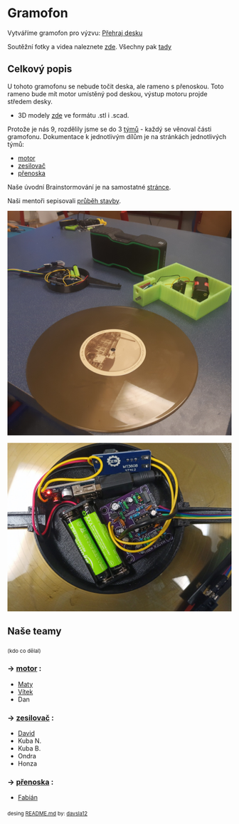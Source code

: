 # Gramofon
Vytváříme gramofon pro výzvu: [Přehraj desku](https://www.elixirdoskol.cz/l/prehraj-desku/)

Soutěžní fotky a videa naleznete [zde](https://owncloud.cesnet.cz/index.php/s/eIMceqzjqqCfIv8). Všechny pak [tady](https://owncloud.cesnet.cz/index.php/s/mdDDFQjWMxmmJgJ)

## Celkový popis

U tohoto gramofonu se nebude točit deska, ale rameno s přenoskou. Toto rameno bude mít motor umístěný pod deskou, výstup motoru projde středem desky.
- 3D modely [zde](models) ve formátu .stl i .scad.

Protože je nás 9, rozdělily jsme se do 3 [týmů](#naše-teamy) - každý se věnoval části gramofonu. Dokumentace k jednotlivým dílům je na stránkách jednotlivých týmů: 
 - [motor](motor.md)
 - [zesilovač](zesilovac.md)
 - [přenoska](prenoska.md)
 
 Naše úvodní Brainstormování je na samostatné [stránce](Brainstorming.md).

Naši mentoři sepisovali [průběh stavby](zapisky.md).

![Detail předzesilovače](obrazky-gramofonu/dily-gramofonu.jpg)

![Všechny díly gramofonu](obrazky-gramofonu/predzesilovac.jpg)

## Naše teamy
<sub>(kdo co dělal)</sub>

### -> [motor](motor.md) :
 - [Maty](https://github.com/matyasvanke)
 - [Vítek](https://github.com/vextr2009)
 - Dan

### -> [zesilovač](zesilovac.md) :
 - [David](https://github.com/davsla12)
 - Kuba N. 
 - Kuba B.
 - Ondra
 - Honza

### -> [přenoska](prenoska.md) :
 - [Fabián](https://github.com/BabaFabaBaba)


<sub>desing [README.md](README.md) by: [davsla12](https://github.com/davsla12)</sub>
